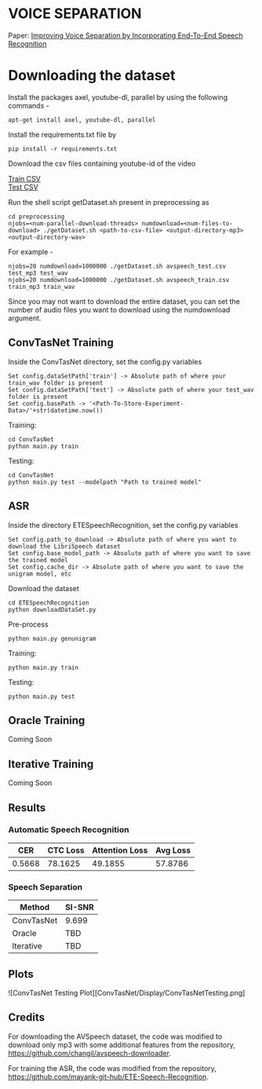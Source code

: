 # VOICE SEPARATION 
Paper: [Improving Voice Separation by Incorporating End-To-End Speech Recognition](https://ieeexplore.ieee.org/document/9053845)

# Downloading the dataset

Install the packages axel, youtube-dl, parallel by using the following commands - 

	apt-get install axel, youtube-dl, parallel

Install the requirements.txt file by

	pip install -r requirements.txt

Download the csv files containing youtube-id of the video

[Train CSV](https://storage.cloud.google.com/avspeech-files/avspeech_train.csv)  
[Test CSV](https://storage.cloud.google.com/avspeech-files/avspeech_test.csv)

Run the shell script getDataset.sh present in preprocessing as 

	cd preprocessing
	njobs=<num-parallel-download-threads> numdownload=<num-files-to-download> ./getDataset.sh <path-to-csv-file> <output-directory-mp3> <output-directory-wav>

For example - 

	njobs=20 numdownload=1000000 ./getDataset.sh avspeech_test.csv test_mp3 test_wav
	njobs=20 numdownload=1000000 ./getDataset.sh avspeech_train.csv train_mp3 train_wav


Since you may not want to download the entire dataset, you can set the number of audio files you want to download using the numdownload argument.

## ConvTasNet Training

Inside the ConvTasNet directory, set the config.py variables

	Set config.dataSetPath['train'] -> Absolute path of where your train_wav folder is present
	Set config.dataSetPath['test'] -> Absolute path of where your test_wav folder is present
	Set config.basePath -> '<Path-To-Store-Experiment-Data>/'+str(datetime.now())

Training:

	cd ConvTasNet
	python main.py train

Testing:

	cd ConvTasNet
	python main.py test --modelpath "Path to trained model"



## ASR

Inside the directory ETESpeechRecognition, set the config.py variables

	Set config.path_to_download -> Absolute path of where you want to download the LibriSpeech dataset
	Set config.base_model_path -> Absolute path of where you want to save the trained model
	Set config.cache_dir -> Absolute path of where you want to save the unigram model, etc

Download the dataset

	cd ETESpeechRecognition
	python downloadDataSet.py

Pre-process

	python main.py genunigram
	
Training:

	python main.py train
	
Testing:

	python main.py test

	

## Oracle Training

Coming Soon


## Iterative Training

Coming Soon


## Results

### Automatic Speech Recognition

|    CER    | CTC Loss | Attention Loss | Avg Loss |
|-----------|----------|----------------|----------|
|   0.5668  |  78.1625 |    49.1855     |  57.8786 |

### Speech Separation

|    Method   |    SI-SNR   |
| ----------- | ----------- |
| ConvTasNet  |     9.699   |
|   Oracle    |     TBD     |
|  Iterative  |     TBD     |


## Plots

![ConvTasNet Testing Plot][ConvTasNet/Display/ConvTasNetTesting.png]


## Credits

For downloading the AVSpeech dataset, the code was modified to download only mp3 with some additional features from the repository, https://github.com/changil/avspeech-downloader.

For training the ASR, the code was modified from the repository, https://github.com/mayank-git-hub/ETE-Speech-Recognition.
